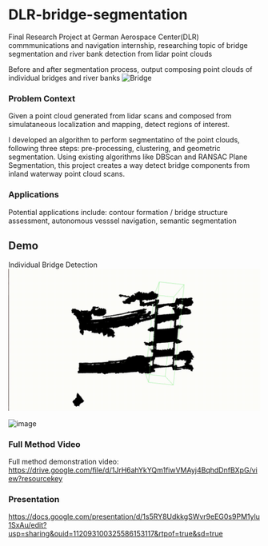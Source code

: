 # DLR-bridge-segmentation
Final Research Project at German Aerospace Center(DLR) commmunications and navigation internship, researching topic of bridge segmentation and river bank detection from lidar point clouds

Before and after segmentation process, output composing point clouds of individual bridges and river banks
![Bridge](https://github.com/0austinli4/DLR-bridge-segmentation/blob/main/bridgeSegmentation%201.gif)

### Problem Context
Given a point cloud generated from lidar scans and composed from simulataneous localization and mapping, detect regions of interest. 

I developed an algorithm to perform segmentatino of the point clouds, following three steps: pre-processing, clustering, and geometric segmentation. Using existing algorithms like DBScan and RANSAC Plane Segmentation, this project creates a way detect bridge components from inland waterway point cloud scans. 

### Applications
Potential applications include: contour formation / bridge structure assessment, autonomous vesssel navigation, semantic segmentation

## Demo

Individual Bridge Detection
![Single Bridge](https://github.com/0austinli4/DLR-bridge-segmentation/blob/main/singleBridge.gif)

<img width="500" alt="image" src="https://github.com/0austinli4/DLR-bridge-segmentation/assets/108751584/1381686b-8d82-40ab-ae2e-eee0785d9193">

### Full Method Video
Full method demonstration video: https://drive.google.com/file/d/1JrH6ahYkYQm1fiwVMAyj4BqhdDnfBXpG/view?resourcekey

### Presentation
https://docs.google.com/presentation/d/1s5RY8UdkkgSWvr9eEG0s9PM1ylu1SxAu/edit?usp=sharing&ouid=112093100325586153117&rtpof=true&sd=true
